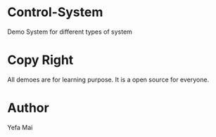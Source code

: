 # Control-System
Demo System for different types of system

# Copy Right
All demoes are for learning purpose. It is a open source for everyone. 

# Author
Yefa Mai
